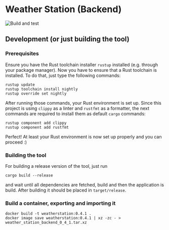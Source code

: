 # Weather Station (Backend)

![Build and test](https://github.com/flying7eleven/weather_station_backend/workflows/Build%20and%20test/badge.svg)

## Development (or just building the tool)

### Prerequisites
Ensure you have the Rust toolchain installer `rustup` installed (e.g. through your
package manager). Now you have to ensure that a Rust toolchain is installed. To do that,
just type the following commands:

```text
rustup update
rustup toolchain install nightly
rustup override set nightly
```

After running those commands, your Rust environment is set up. Since this project is using
`clippy` as a linter and `rustfmt` as a formatter, the next commands are required to install
them as default `cargo` commands:

```text
rustup component add clippy
rustup component add rustfmt
```

Perfect! At least your Rust environment is now set up properly and you can proceed :)

### Building the tool
For building a release version of the tool, just run

```text
cargo build --release
```

and wait until all dependencies are fetched, build and then the application is build. After
building it should be placed in `target/release`.

### Build a container, exporting and importing it

```
docker build -t weatherstation:0.4.1 .
docker image save weatherstation:0.4.1 | xz -zc - > weather_station_backend_0_4_1.tar.xz
```
